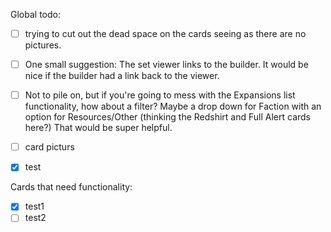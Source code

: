 
Global todo:
- [ ] trying to cut out the dead space on the cards seeing as there are no pictures. 
- [ ] One small suggestion: The set viewer links to the builder. It would be nice if the builder had a link back to the viewer.
- [ ] Not to pile on, but if you're going to mess with the Expansions list functionality, how about a filter? Maybe a drop down for Faction with an option for Resources/Other (thinking the Redshirt and Full Alert cards here?) That would be super helpful.
- [ ] card picturs
- [x] test


Cards that need functionality:
- [x] test1
- [ ] test2

